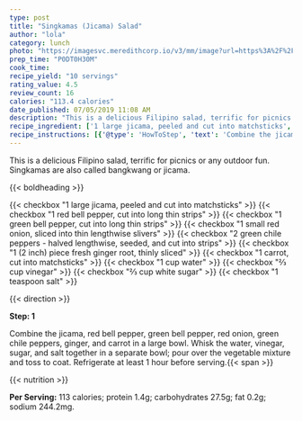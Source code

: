 ```yaml
---
type: post
title: "Singkamas (Jicama) Salad"
author: "lola"
category: lunch
photo: "https://imagesvc.meredithcorp.io/v3/mm/image?url=https%3A%2F%2Fimages.media-allrecipes.com%2Fuserphotos%2F412700.jpg"
prep_time: "P0DT0H30M"
cook_time: 
recipe_yield: "10 servings"
rating_value: 4.5
review_count: 16
calories: "113.4 calories"
date_published: 07/05/2019 11:08 AM
description: "This is a delicious Filipino salad, terrific for picnics or any outdoor fun. Singkamas are also called bangkwang or jicama."
recipe_ingredient: ['1 large jicama, peeled and cut into matchsticks', '1 red bell pepper, cut into long thin strips', '1 green bell pepper, cut into long thin strips', '1 small red onion, sliced into thin lengthwise slivers', '2 green chile peppers - halved lengthwise, seeded, and cut into strips', '1 (2 inch) piece fresh ginger root, thinly sliced', '1 carrot, cut into matchsticks', '1 cup water', '⅔ cup vinegar', '⅔ cup white sugar', '1 teaspoon salt']
recipe_instructions: [{'@type': 'HowToStep', 'text': 'Combine the jicama, red bell pepper, green bell pepper, red onion, green chile peppers, ginger, and carrot in a large bowl. Whisk the water, vinegar, sugar, and salt together in a separate bowl; pour over the vegetable mixture and toss to coat. Refrigerate at least 1 hour before serving.\n'}]
---
```


This is a delicious Filipino salad, terrific for picnics or any outdoor fun. Singkamas are also called bangkwang or jicama. 

{{< boldheading >}}

{{< checkbox "1 large jicama, peeled and cut into matchsticks" >}}
{{< checkbox "1  red bell pepper, cut into long thin strips" >}}
{{< checkbox "1  green bell pepper, cut into long thin strips" >}}
{{< checkbox "1 small red onion, sliced into thin lengthwise slivers" >}}
{{< checkbox "2  green chile peppers - halved lengthwise, seeded, and cut into strips" >}}
{{< checkbox "1 (2 inch) piece fresh ginger root, thinly sliced" >}}
{{< checkbox "1  carrot, cut into matchsticks" >}}
{{< checkbox "1 cup water" >}}
{{< checkbox "⅔ cup vinegar" >}}
{{< checkbox "⅔ cup white sugar" >}}
{{< checkbox "1 teaspoon salt" >}}


{{< direction >}}

**Step: 1**

Combine the jicama, red bell pepper, green bell pepper, red onion, green chile peppers, ginger, and carrot in a large bowl. Whisk the water, vinegar, sugar, and salt together in a separate bowl; pour over the vegetable mixture and toss to coat. Refrigerate at least 1 hour before serving.{{< span >}}

{{< nutrition >}}

**Per Serving:** 113 calories; protein 1.4g; carbohydrates 27.5g; fat 0.2g; sodium 244.2mg.